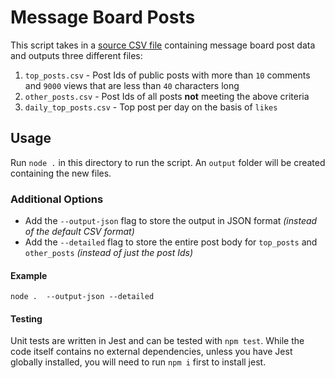 # Message Board Posts

This script takes in a [source CSV file](./data/posts.csv) containing message board post data and outputs three different files:

1. `top_posts.csv` - Post Ids of public posts with more than `10` comments and `9000` views that are less than `40` characters long
2. `other_posts.csv` - Post Ids of all posts **not** meeting the above criteria
3. `daily_top_posts.csv` - Top post per day on the basis of `likes`

## Usage

Run `node .` in this directory to run the script. An `output` folder will be created containing the new files.

### Additional Options

- Add the `--output-json` flag to store the output in JSON format _(instead of the default CSV format)_
- Add the `--detailed` flag to store the entire post body for `top_posts` and `other_posts` _(instead of just the post Ids)_

#### Example

```
node .  --output-json --detailed
```

#### Testing

Unit tests are written in Jest and can be tested with `npm test`. While the code itself contains no external dependencies, unless you have Jest globally installed, you will need to run `npm i` first to install jest.
